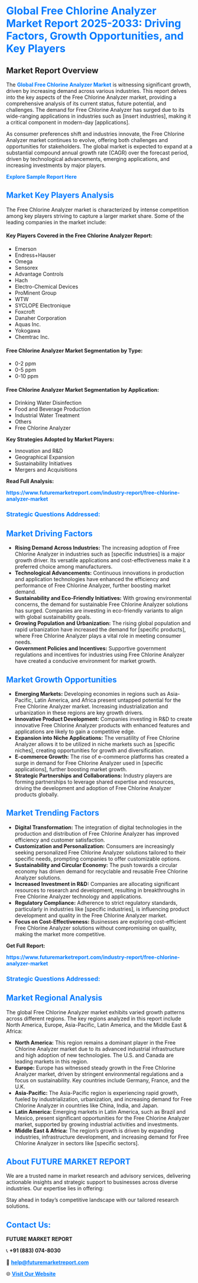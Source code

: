 <h1 style="color: #007BFF;">Global Free Chlorine Analyzer Market Report 2025-2033: Driving Factors, Growth Opportunities, and Key Players</h1>

<section id="overview">
<h2>Market Report Overview</h2>
<p>The <a href="https://www.futuremarketreport.com/industry-report/free-chlorine-analyzer-market" style="color: #007BFF; text-decoration: none;"><strong>Global Free Chlorine Analyzer Market</strong></a> is witnessing significant growth, driven by increasing demand across various industries. This report delves into the key aspects of the Free Chlorine Analyzer market, providing a comprehensive analysis of its current status, future potential, and challenges. The demand for Free Chlorine Analyzer has surged due to its wide-ranging applications in industries such as [insert industries], making it a critical component in modern-day [applications].</p>
<p>As consumer preferences shift and industries innovate, the Free Chlorine Analyzer market continues to evolve, offering both challenges and opportunities for stakeholders. The global market is expected to expand at a substantial compound annual growth rate (CAGR) over the forecast period, driven by technological advancements, emerging applications, and increasing investments by major players.</p>
</section>

<section id="overview">
<p><a href="https://www.futuremarketreport.com/request-sample/reportId=127744" style="color: #007BFF; text-decoration: none;"><strong>Explore Sample Report Here</strong></a></p>
</section>

<section id="key-players">
<h2 style="color: #007BFF;">Market Key Players Analysis</h2>
<p>The Free Chlorine Analyzer market is characterized by intense competition among key players striving to capture a larger market share. Some of the leading companies in the market include:</p>
<h4>Key Players Covered in the Free Chlorine Analyzer Report:</h4>
<ul><li>Emerson</li><li>Endress+Hauser</li><li>Omega</li><li>Sensorex</li><li>Advantage Controls</li><li>Hach</li><li>Electro-Chemical Devices</li><li>ProMinent Group</li><li>WTW</li><li>SYCLOPE Electronique</li><li>Foxcroft</li><li>Danaher Corporation</li><li>Aquas Inc.</li><li>Yokogawa</li><li>Chemtrac Inc.</li></ul>
<h4>Free Chlorine Analyzer Market Segmentation by Type:</h4>
<ul><li>0-2 ppm</li><li>0-5 ppm</li><li>0-10 ppm</li></ul>

<h4>Free Chlorine Analyzer Market Segmentation by Application:</h4>
<ul><li>Drinking Water Disinfection</li><li>Food and Beverage Production</li><li>Industrial Water Treatment</li><li>Others</li><li>Free Chlorine Analyzer</li></ul>
<p><strong>Key Strategies Adopted by Market Players:</strong></p>
<ul>
<li>Innovation and R&D</li>
<li>Geographical Expansion</li>
<li>Sustainability Initiatives</li>
<li>Mergers and Acquisitions</li>
</ul>
</section>

<section>
<p><strong>Read Full Analysis: </strong></p><a href="https://www.futuremarketreport.com/industry-report/free-chlorine-analyzer-market" style="color: #007BFF; text-decoration: none;"><strong>https://www.futuremarketreport.com/industry-report/free-chlorine-analyzer-market</strong></a>
<h3 style="color: #007BFF;">Strategic Questions Addressed:</h3>
</section>

<section id="driving-factors">
<h2 style="color: #007BFF;">Market Driving Factors</h2>
<ul>
<li><strong>Rising Demand Across Industries:</strong> The increasing adoption of Free Chlorine Analyzer in industries such as [specific industries] is a major growth driver. Its versatile applications and cost-effectiveness make it a preferred choice among manufacturers.</li>
<li><strong>Technological Advancements:</strong> Continuous innovations in production and application technologies have enhanced the efficiency and performance of Free Chlorine Analyzer, further boosting market demand.</li>
<li><strong>Sustainability and Eco-Friendly Initiatives:</strong> With growing environmental concerns, the demand for sustainable Free Chlorine Analyzer solutions has surged. Companies are investing in eco-friendly variants to align with global sustainability goals.</li>
<li><strong>Growing Population and Urbanization:</strong> The rising global population and rapid urbanization have increased the demand for [specific products], where Free Chlorine Analyzer plays a vital role in meeting consumer needs.</li>
<li><strong>Government Policies and Incentives:</strong> Supportive government regulations and incentives for industries using Free Chlorine Analyzer have created a conducive environment for market growth.</li>
</ul>
</section>

<section id="growth-opportunities">
<h2 style="color: #007BFF;">Market Growth Opportunities</h2>
<ul>
<li><strong>Emerging Markets:</strong> Developing economies in regions such as Asia-Pacific, Latin America, and Africa present untapped potential for the Free Chlorine Analyzer market. Increasing industrialization and urbanization in these regions are key growth drivers.</li>
<li><strong>Innovative Product Development:</strong> Companies investing in R&D to create innovative Free Chlorine Analyzer products with enhanced features and applications are likely to gain a competitive edge.</li>
<li><strong>Expansion into Niche Applications:</strong> The versatility of Free Chlorine Analyzer allows it to be utilized in niche markets such as [specific niches], creating opportunities for growth and diversification.</li>
<li><strong>E-commerce Growth:</strong> The rise of e-commerce platforms has created a surge in demand for Free Chlorine Analyzer used in [specific applications], further boosting market growth.</li>
<li><strong>Strategic Partnerships and Collaborations:</strong> Industry players are forming partnerships to leverage shared expertise and resources, driving the development and adoption of Free Chlorine Analyzer products globally.</li>
</ul>
</section>

<section id="trending-factors">
<h2 style="color: #007BFF;">Market Trending Factors</h2>
<ul>
<li><strong>Digital Transformation:</strong> The integration of digital technologies in the production and distribution of Free Chlorine Analyzer has improved efficiency and customer satisfaction.</li>
<li><strong>Customization and Personalization:</strong> Consumers are increasingly seeking personalized Free Chlorine Analyzer solutions tailored to their specific needs, prompting companies to offer customizable options.</li>
<li><strong>Sustainability and Circular Economy:</strong> The push towards a circular economy has driven demand for recyclable and reusable Free Chlorine Analyzer solutions.</li>
<li><strong>Increased Investment in R&D:</strong> Companies are allocating significant resources to research and development, resulting in breakthroughs in Free Chlorine Analyzer technology and applications.</li>
<li><strong>Regulatory Compliance:</strong> Adherence to strict regulatory standards, particularly in industries like [specific industries], is influencing product development and quality in the Free Chlorine Analyzer market.</li>
<li><strong>Focus on Cost-Effectiveness:</strong> Businesses are exploring cost-efficient Free Chlorine Analyzer solutions without compromising on quality, making the market more competitive.</li>
</ul>
</section>

<section>
<p><strong>Get Full Report: </strong></p><a href="https://www.futuremarketreport.com/industry-report/free-chlorine-analyzer-market" style="color: #007BFF; text-decoration: none;"><strong>https://www.futuremarketreport.com/industry-report/free-chlorine-analyzer-market</strong></a>
<h3 style="color: #007BFF;">Strategic Questions Addressed:</h3>
</section>


<section id="regional-analysis">
<h2 style="color: #007BFF;">Market Regional Analysis</h2>
<p>The global Free Chlorine Analyzer market exhibits varied growth patterns across different regions. The key regions analyzed in this report include North America, Europe, Asia-Pacific, Latin America, and the Middle East & Africa:</p>
<ul>
<li><strong>North America:</strong> This region remains a dominant player in the Free Chlorine Analyzer market due to its advanced industrial infrastructure and high adoption of new technologies. The U.S. and Canada are leading markets in this region.</li>
<li><strong>Europe:</strong> Europe has witnessed steady growth in the Free Chlorine Analyzer market, driven by stringent environmental regulations and a focus on sustainability. Key countries include Germany, France, and the U.K.</li>
<li><strong>Asia-Pacific:</strong> The Asia-Pacific region is experiencing rapid growth, fueled by industrialization, urbanization, and increasing demand for Free Chlorine Analyzer in countries like China, India, and Japan.</li>
<li><strong>Latin America:</strong> Emerging markets in Latin America, such as Brazil and Mexico, present significant opportunities for the Free Chlorine Analyzer market, supported by growing industrial activities and investments.</li>
<li><strong>Middle East & Africa:</strong> The region’s growth is driven by expanding industries, infrastructure development, and increasing demand for Free Chlorine Analyzer in sectors like [specific sectors].</li>
</ul>
</section>

<footer>
<h2 style="color: #007BFF;">About FUTURE MARKET REPORT</h2>
<p>We are a trusted name in market research and advisory services, delivering actionable insights and strategic support to businesses across diverse industries. Our expertise lies in offering:</p>

<p>Stay ahead in today’s competitive landscape with our tailored research solutions.</p>

<h2 style="color: #007BFF;">Contact Us:</h2>
<p><strong>FUTURE MARKET REPORT</strong></p>
<p>📞 <strong>+91 (883) 074-8030</strong></p>
<p>📧 <strong><a href="mailto:help@futuremarketreport.com" style="color: #007BFF;">help@futuremarketreport.com</a></strong></p>
<p>🌐 <strong><a href="https://www.futuremarketreport.com/" style="color: #007BFF;">Visit Our Website</a></strong></p>
</footer>